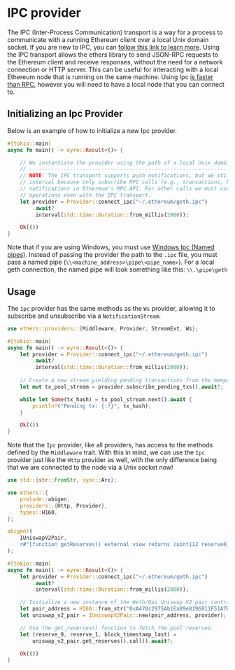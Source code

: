 # IPC provider
The IPC (Inter-Process Communication) transport is a way for a process to communicate with a running Ethereum client over a local Unix domain socket. If you are new to IPC, you can [follow this link to learn more](https://en.wikipedia.org/wiki/Inter-process_communication). Using the IPC transport allows the ethers library to send JSON-RPC requests to the Ethereum client and receive responses, without the need for a network connection or HTTP server. This can be useful for interacting with a local Ethereum node that is running on the same machine. Using Ipc [is faster than RPC](https://github.com/0xKitsune/geth-ipc-rpc-bench), however you will need to have a local node that you can connect to.

## Initializing an Ipc Provider
Below is an example of how to initialize a new Ipc provider. 

```rust
#[tokio::main]
async fn main() -> eyre::Result<()> {

    // We instantiate the provider using the path of a local Unix domain socket
    // --------------------------------------------------------------------------------
    // NOTE: The IPC transport supports push notifications, but we still need to specify a polling
    // interval because only subscribe RPC calls (e.g., transactions, blocks, events) support push
    // notifications in Ethereum's RPC API. For other calls we must use repeated polling for many
    // operations even with the IPC transport.
    let provider = Provider::connect_ipc("~/.ethereum/geth.ipc")
        .await?
        .interval(std::time::Duration::from_millis(2000));

    Ok(())
}
```

Note that if you are using Windows, you must use [Windows Ipc (Named pipes)](https://learn.microsoft.com/en-us/windows/win32/ipc/named-pipes). Instead of passing the provider the path to the `.ipc` file, you must pass a named pipe (`\\<machine_address>\pipe\<pipe_name>`).  For a local geth connection, the named pipe will look something like this: `\\.\pipe\geth`

## Usage

The `Ipc` provider has the same methods as the `Ws` provider, allowing it to subscribe and unsubscribe via a `NotificationStream`.


```rust
use ethers::providers::{Middleware, Provider, StreamExt, Ws};

#[tokio::main]
async fn main() -> eyre::Result<()> {
    let provider = Provider::connect_ipc("~/.ethereum/geth.ipc")
        .await?
        .interval(std::time::Duration::from_millis(2000));
        
    // Create a new stream yielding pending transactions from the mempool
    let mut tx_pool_stream = provider.subscribe_pending_txs().await?;

    while let Some(tx_hash) = tx_pool_stream.next().await {
        println!("Pending tx: {:?}", tx_hash);
    }

    Ok(())
}
```


Note that the `Ipc` provider, like all providers, has access to the methods defined by the `Middleware` trait. With this in mind, we can use the `Ipc` provider just like the `Http` provider as well, with the only difference being that we are connected to the node via a Unix socket now!


```rust
use std::{str::FromStr, sync::Arc};

use ethers::{
    prelude::abigen,
    providers::{Http, Provider},
    types::H160,
};

abigen!(
    IUniswapV2Pair,
    r#"[function getReserves() external view returns (uint112 reserve0, uint112 reserve1, uint32 blockTimestampLast)]"#
);

#[tokio::main]
async fn main() -> eyre::Result<()> {
    let provider = Provider::connect_ipc("~/.ethereum/geth.ipc")
        .await?
        .interval(std::time::Duration::from_millis(2000));

    // Initialize a new instance of the Weth/Dai Uniswap V2 pair contract
    let pair_address = H160::from_str("0xA478c2975Ab1Ea89e8196811F51A7B7Ade33eB11").unwrap();
    let uniswap_v2_pair = IUniswapV2Pair::new(pair_address, provider);

    // Use the get_reserves() function to fetch the pool reserves
    let (reserve_0, reserve_1, block_timestamp_last) =
        uniswap_v2_pair.get_reserves().call().await?;

    Ok(())
}
```

